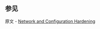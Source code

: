 ## 参见

原文 - [Network and Configuration Hardening]( https://docs.mongodb.com/manual/core/security-hardening/ )

